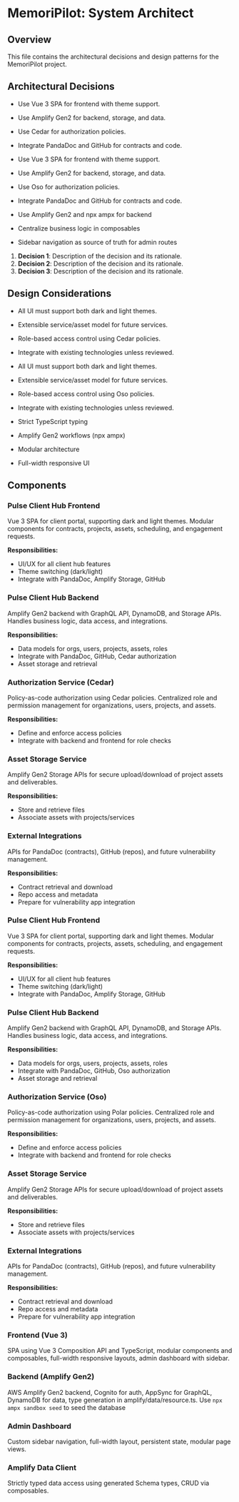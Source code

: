 # MemoriPilot: System Architect

## Overview
This file contains the architectural decisions and design patterns for the MemoriPilot project.

## Architectural Decisions

- Use Vue 3 SPA for frontend with theme support.
- Use Amplify Gen2 for backend, storage, and data.
- Use Cedar for authorization policies.
- Integrate PandaDoc and GitHub for contracts and code.



- Use Vue 3 SPA for frontend with theme support.
- Use Amplify Gen2 for backend, storage, and data.
- Use Oso for authorization policies.
- Integrate PandaDoc and GitHub for contracts and code.



- Use Amplify Gen2 and npx ampx for backend
- Centralize business logic in composables
- Sidebar navigation as source of truth for admin routes



1. **Decision 1**: Description of the decision and its rationale.
2. **Decision 2**: Description of the decision and its rationale.
3. **Decision 3**: Description of the decision and its rationale.



## Design Considerations

- All UI must support both dark and light themes.
- Extensible service/asset model for future services.
- Role-based access control using Cedar policies.
- Integrate with existing technologies unless reviewed.



- All UI must support both dark and light themes.
- Extensible service/asset model for future services.
- Role-based access control using Oso policies.
- Integrate with existing technologies unless reviewed.



- Strict TypeScript typing
- Amplify Gen2 workflows (npx ampx)
- Modular architecture
- Full-width responsive UI



## Components

### Pulse Client Hub Frontend

Vue 3 SPA for client portal, supporting dark and light themes. Modular components for contracts, projects, assets, scheduling, and engagement requests.

**Responsibilities:**

- UI/UX for all client hub features
- Theme switching (dark/light)
- Integrate with PandaDoc, Amplify Storage, GitHub

### Pulse Client Hub Backend

Amplify Gen2 backend with GraphQL API, DynamoDB, and Storage APIs. Handles business logic, data access, and integrations.

**Responsibilities:**

- Data models for orgs, users, projects, assets, roles
- Integrate with PandaDoc, GitHub, Cedar authorization
- Asset storage and retrieval

### Authorization Service (Cedar)

Policy-as-code authorization using Cedar policies. Centralized role and permission management for organizations, users, projects, and assets.

**Responsibilities:**

- Define and enforce access policies
- Integrate with backend and frontend for role checks

### Asset Storage Service

Amplify Gen2 Storage APIs for secure upload/download of project assets and deliverables.

**Responsibilities:**

- Store and retrieve files
- Associate assets with projects/services

### External Integrations

APIs for PandaDoc (contracts), GitHub (repos), and future vulnerability management.

**Responsibilities:**

- Contract retrieval and download
- Repo access and metadata
- Prepare for vulnerability app integration





### Pulse Client Hub Frontend

Vue 3 SPA for client portal, supporting dark and light themes. Modular components for contracts, projects, assets, scheduling, and engagement requests.

**Responsibilities:**

- UI/UX for all client hub features
- Theme switching (dark/light)
- Integrate with PandaDoc, Amplify Storage, GitHub

### Pulse Client Hub Backend

Amplify Gen2 backend with GraphQL API, DynamoDB, and Storage APIs. Handles business logic, data access, and integrations.

**Responsibilities:**

- Data models for orgs, users, projects, assets, roles
- Integrate with PandaDoc, GitHub, Oso authorization
- Asset storage and retrieval

### Authorization Service (Oso)

Policy-as-code authorization using Polar policies. Centralized role and permission management for organizations, users, projects, and assets.

**Responsibilities:**

- Define and enforce access policies
- Integrate with backend and frontend for role checks

### Asset Storage Service

Amplify Gen2 Storage APIs for secure upload/download of project assets and deliverables.

**Responsibilities:**

- Store and retrieve files
- Associate assets with projects/services

### External Integrations

APIs for PandaDoc (contracts), GitHub (repos), and future vulnerability management.

**Responsibilities:**

- Contract retrieval and download
- Repo access and metadata
- Prepare for vulnerability app integration





### Frontend (Vue 3)

SPA using Vue 3 Composition API and TypeScript, modular components and composables, full-width responsive layouts, admin dashboard with sidebar.

### Backend (Amplify Gen2)

AWS Amplify Gen2 backend, Cognito for auth, AppSync for GraphQL, DynamoDB for data, type generation in amplify/data/resource.ts. Use `npx ampx sandbox seed` to seed the database

### Admin Dashboard

Custom sidebar navigation, full-width layout, persistent state, modular page views.

### Amplify Data Client

Strictly typed data access using generated Schema types, CRUD via composables.



